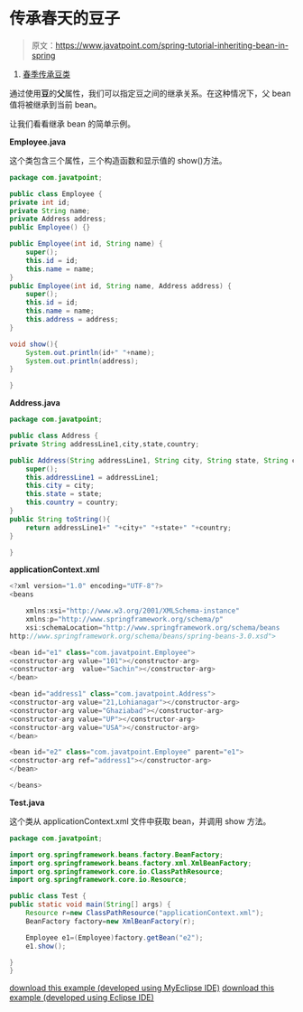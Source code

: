 # 传承春天的豆子

> 原文：<https://www.javatpoint.com/spring-tutorial-inheriting-bean-in-spring>

1.  [春季传承豆类](#)

通过使用**豆**的**父**属性，我们可以指定豆之间的继承关系。在这种情况下，父 bean 值将被继承到当前 bean。

让我们看看继承 bean 的简单示例。

**Employee.java**

这个类包含三个属性，三个构造函数和显示值的 show()方法。

```java
package com.javatpoint;

public class Employee {
private int id;
private String name;
private Address address;
public Employee() {}

public Employee(int id, String name) {
	super();
	this.id = id;
	this.name = name;
}
public Employee(int id, String name, Address address) {
	super();
	this.id = id;
	this.name = name;
	this.address = address;
}

void show(){
	System.out.println(id+" "+name);
	System.out.println(address);
}

}

```

**Address.java**

```java
package com.javatpoint;

public class Address {
private String addressLine1,city,state,country;

public Address(String addressLine1, String city, String state, String country) {
	super();
	this.addressLine1 = addressLine1;
	this.city = city;
	this.state = state;
	this.country = country;
}
public String toString(){
	return addressLine1+" "+city+" "+state+" "+country;
}

}

```

**applicationContext.xml**

```java
<?xml version="1.0" encoding="UTF-8"?>
<beans

	xmlns:xsi="http://www.w3.org/2001/XMLSchema-instance"
	xmlns:p="http://www.springframework.org/schema/p"
	xsi:schemaLocation="http://www.springframework.org/schema/beans 
http://www.springframework.org/schema/beans/spring-beans-3.0.xsd">

<bean id="e1" class="com.javatpoint.Employee">
<constructor-arg value="101"></constructor-arg>
<constructor-arg  value="Sachin"></constructor-arg>
</bean>

<bean id="address1" class="com.javatpoint.Address">
<constructor-arg value="21,Lohianagar"></constructor-arg>
<constructor-arg value="Ghaziabad"></constructor-arg>
<constructor-arg value="UP"></constructor-arg>
<constructor-arg value="USA"></constructor-arg>
</bean>

<bean id="e2" class="com.javatpoint.Employee" parent="e1">
<constructor-arg ref="address1"></constructor-arg>
</bean>

</beans>

```

**Test.java**

这个类从 applicationContext.xml 文件中获取 bean，并调用 show 方法。

```java
package com.javatpoint;

import org.springframework.beans.factory.BeanFactory;
import org.springframework.beans.factory.xml.XmlBeanFactory;
import org.springframework.core.io.ClassPathResource;
import org.springframework.core.io.Resource;

public class Test {
public static void main(String[] args) {
	Resource r=new ClassPathResource("applicationContext.xml");
	BeanFactory factory=new XmlBeanFactory(r);

	Employee e1=(Employee)factory.getBean("e2");
	e1.show();

}
}

```

[download this example (developed using MyEclipse IDE)](https://static.javatpoint.com/src/sp/ci7.zip)
[download this example (developed using Eclipse IDE)](https://static.javatpoint.com/src/sp/eclipse/ci7.zip)